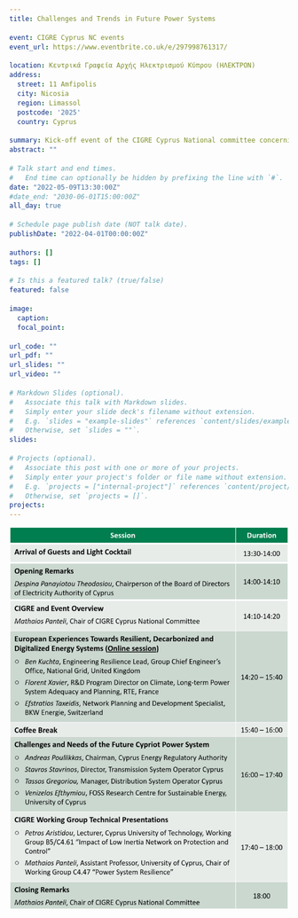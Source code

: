 ```yaml
---
title: Challenges and Trends in Future Power Systems

event: CIGRE Cyprus NC events
event_url: https://www.eventbrite.co.uk/e/297998761317/

location: Κεντρικά Γραφεία Αρχής Ηλεκτρισμού Κύπρου (ΗΛΕΚΤΡΟΝ) 
address:
  street: 11 Amfipolis
  city: Nicosia
  region: Limassol
  postcode: '2025'
  country: Cyprus

summary: Kick-off event of the CIGRE Cyprus National committee concerning Challenges and Trends in Future Power Systems.
abstract: ""

# Talk start and end times.
#   End time can optionally be hidden by prefixing the line with `#`.
date: "2022-05-09T13:30:00Z"
#date_end: "2030-06-01T15:00:00Z"
all_day: true

# Schedule page publish date (NOT talk date).
publishDate: "2022-04-01T00:00:00Z"

authors: []
tags: []

# Is this a featured talk? (true/false)
featured: false

image:
  caption: 
  focal_point: 

url_code: ""
url_pdf: ""
url_slides: ""
url_video: ""

# Markdown Slides (optional).
#   Associate this talk with Markdown slides.
#   Simply enter your slide deck's filename without extension.
#   E.g. `slides = "example-slides"` references `content/slides/example-slides.md`.
#   Otherwise, set `slides = ""`.
slides:

# Projects (optional).
#   Associate this post with one or more of your projects.
#   Simply enter your project's folder or file name without extension.
#   E.g. `projects = ["internal-project"]` references `content/project/deep-learning/index.md`.
#   Otherwise, set `projects = []`.
projects:
---
```


![Program](./program.png)
